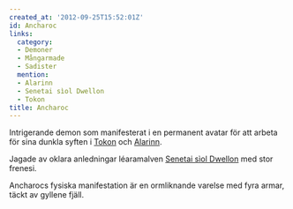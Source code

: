 ```yaml
---
created_at: '2012-09-25T15:52:01Z'
id: Ancharoc
links:
  category:
  - Demoner
  - Mångarmade
  - Sadister
  mention:
  - Alarinn
  - Senetai sìol Dwellon
  - Tokon
title: Ancharoc
---
```


Intrigerande demon som manifesterat i en permanent avatar för att arbeta för sina dunkla syften i
[Tokon] och [Alarinn].

Jagade av oklara anledningar léaramalven [Senetai sìol Dwellon] med stor frenesi.

Ancharocs fysiska manifestation är en ormliknande varelse med fyra armar, täckt av gyllene fjäll.

  [Tokon]: Tokon
  [Alarinn]: Alarinn
  [Senetai sìol Dwellon]: Senetai_sìol_Dwellon